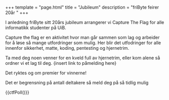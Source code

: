 +++
template = "page.html"
title = "Jubileum"
description = "friByte feirer 20år " 
+++

I anledning friByte sitt 20års jubileum arrangerer vi Capture The Flag for alle informatikk studenter på UiB.

Capture the flag er en aktivitet hvor man går sammen som lag og arbeider for å løse så mange utfordringer som mulig. Her blir det utfodringer for alle innenfor sikkerhet, matte, koding, pentesting og hjernetrim.

Ta med deg noen venner for en kveld full av hjernetrim, eller kom alene så ordner vi et lag til deg. {insert link to påmelding here}

Det ryktes og om premier for vinnerne!

Det er begrensning på antall deltakere så meld deg på så tidlig mulig

{{ctfPoll()}}